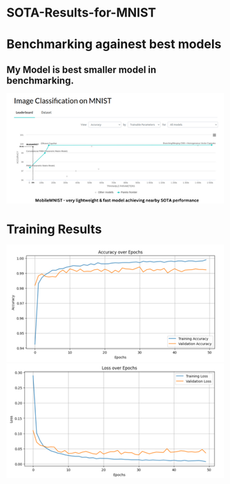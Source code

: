 # SOTA-Results-for-MNIST

# Benchmarking againest best models 

## My Model is best smaller model in benchmarking. 
![Alt text](Results/MNIST_Benchmarking.png)

# Training Results 
![Alt text](Results/Accuracy_MNISTLite.png.png)
![Alt text](Results/Loss_MNISTLite.png)
